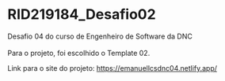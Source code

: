 # RID219184_Desafio02
Desafio 04 do curso de Engenheiro de Software da DNC
<br> <br>
Para o projeto, foi escolhido o Template 02.

Link para o site do projeto: https://emanuellcsdnc04.netlify.app/
